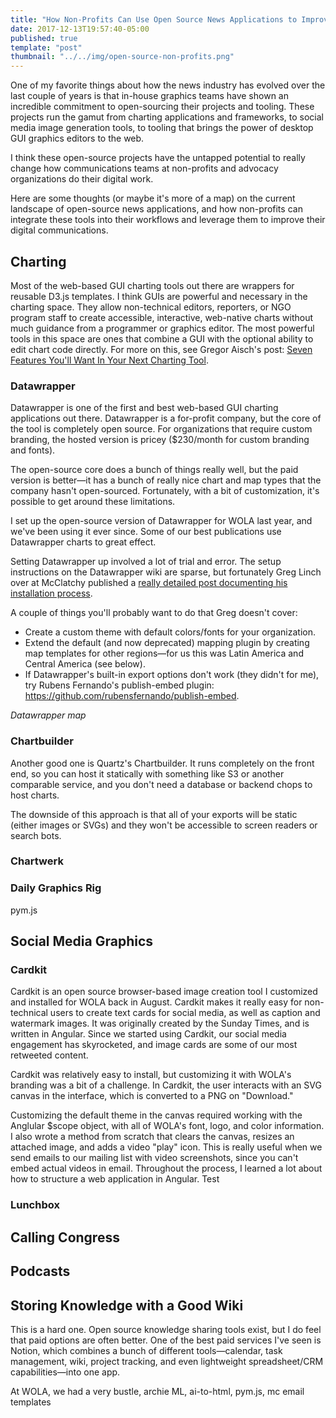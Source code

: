 ```yaml
---
title: "How Non-Profits Can Use Open Source News Applications to Improve  Communications Capacity"
date: 2017-12-13T19:57:40-05:00
published: true
template: "post"
thumbnail: "../../img/open-source-non-profits.png"
---
```


One of my favorite things about how the news industry has evolved over the last couple of years is that in-house graphics teams have shown an incredible commitment to open-sourcing their projects and tooling. These projects run the gamut from charting applications and frameworks, to social media image generation tools, to tooling that brings the power of desktop GUI graphics editors to the web.

I think these open-source projects have the untapped potential to really change how communications teams at non-profits and advocacy organizations do their digital work.

Here are some thoughts (or maybe it's more of a map) on the current landscape of open-source news applications, and how non-profits can integrate these tools into their workflows and leverage them to improve their digital communications.

## Charting

Most of the web-based GUI charting tools out there are wrappers for reusable D3.js templates. I think GUIs are powerful and necessary in the charting space. They allow non-technical editors, reporters, or NGO program staff to create accessible, interactive, web-native charts without much guidance from a programmer or graphics editor. The most powerful tools in this space are ones that combine a GUI with the optional ability to edit chart code directly. For more on this, see Gregor Aisch's post: [Seven Features You'll Want In Your Next Charting Tool](https://www.vis4.net/blog/2015/03/seven-features-youll-wantin-your-next-charting-tool/#expert-custom-javascript-mode).

### Datawrapper

Datawrapper is one of the first and best web-based GUI charting applications out there. Datawrapper is a for-profit company, but the core of the tool is completely open source. For organizations that require custom branding, the hosted version is pricey ($230/month for custom branding and fonts).

The open-source core does a bunch of things really well, but the paid version is better—it has a bunch of really nice chart and map types that the company hasn't open-sourced. Fortunately, with a bit of customization, it's possible to get around these limitations.

I set up the open-source version of Datawrapper for WOLA last year, and we've been using it ever since. Some of our best publications use Datawrapper charts to great effect.

Setting Datawrapper up involved a lot of trial and error. The setup instructions on the Datawrapper wiki are sparse, but fortunately Greg Linch over at McClatchy published a [really detailed post documenting his installation process](http://www.greglinch.com/2016/07/datawrapper-step-by-step-installation-guide-for-ubuntu-on-aws.html).

A couple of things you'll probably want to do that Greg doesn't cover:

* Create a custom theme with default colors/fonts for your organization.
* Extend the default (and now deprecated) mapping plugin by creating map templates for other regions—for us this was Latin America and Central America (see below).
* If Datawrapper's built-in export options don't work (they didn't for me), try Rubens Fernando's publish-embed plugin: https://github.com/rubensfernando/publish-embed.

_Datawrapper map_

### Chartbuilder

Another good one is Quartz's Chartbuilder. It runs completely on the front end, so you can host it statically with something like S3 or another comparable service, and you don't need a database or backend chops to host charts.

The downside of this approach is that all of your exports will be static (either images or SVGs) and they won't be accessible to screen readers or search bots.

### Chartwerk

### Daily Graphics Rig

pym.js

## Social Media Graphics

### Cardkit

Cardkit is an open source browser-based image creation tool I customized and installed for WOLA back in August. Cardkit makes it really easy for non-technical users to create text cards for social media, as well as caption and watermark images. It was originally created by the Sunday Times, and is written in Angular. Since we started using Cardkit, our social media engagement has skyrocketed, and image cards are some of our most retweeted content.

<tweet tweetid=“824358393062297600”></tweet>

Cardkit was relatively easy to install, but customizing it with WOLA's branding was a bit of a challenge. In Cardkit, the user interacts with an SVG canvas in the interface, which is converted to a PNG on "Download."

Customizing the default theme in the canvas required working with the Anglular $scope object, with all of WOLA's font, logo, and color information. I also wrote a method from scratch that clears the canvas, resizes an attached image, and adds a video "play" icon. This is really useful when we send emails to our mailing list with video screenshots, since you can't embed actual videos in email. Throughout the process, I learned a lot about how to structure a web application in Angular. Test

### Lunchbox

## Calling Congress

## Podcasts

## Storing Knowledge with a Good Wiki

This is a hard one. Open source knowledge sharing tools exist, but I do feel that paid options are often better. One of the best paid services I've seen is Notion, which combines a bunch of different tools—calendar, task management, wiki, project tracking, and even lightweight spreadsheet/CRM capabilities—into one app.

At WOLA, we had a very
bustle, archie ML, ai-to-html, pym.js, mc email templates
